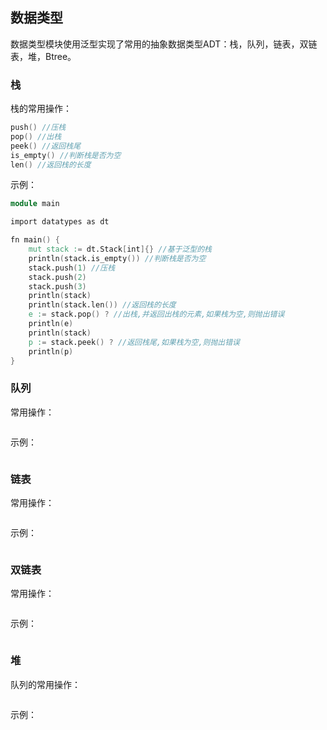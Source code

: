 ## 数据类型

数据类型模块使用泛型实现了常用的抽象数据类型ADT：栈，队列，链表，双链表，堆，Btree。

### 栈

栈的常用操作：

```v
push() //压栈
pop() //出栈
peek() //返回栈尾
is_empty() //判断栈是否为空
len() //返回栈的长度
```

示例：

```v
module main

import datatypes as dt

fn main() {
	mut stack := dt.Stack[int]{} //基于泛型的栈
	println(stack.is_empty()) //判断栈是否为空
	stack.push(1) //压栈
	stack.push(2)
	stack.push(3)
	println(stack)
	println(stack.len()) //返回栈的长度
	e := stack.pop() ? //出栈,并返回出栈的元素,如果栈为空,则抛出错误
	println(e)
	println(stack)
	p := stack.peek() ? //返回栈尾,如果栈为空,则抛出错误
	println(p)
}
```

### 队列

常用操作：

```v

```

示例：

```v

```

### 链表

常用操作：

```v

```

示例：

```v

```

### 双链表

常用操作：

```v

```

示例：

```v

```

### 堆

队列的常用操作：

```v

```

示例：

```v

```

